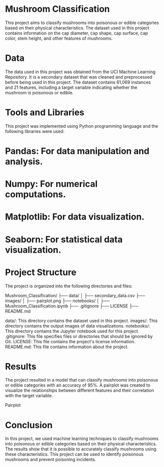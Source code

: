 # Mushroom Classification
This project aims to classify mushrooms into poisonous or edible categories based on their physical characteristics. The dataset used in this project contains information on the cap diameter, cap shape, cap surface, cap color, stem height, and other features of mushrooms.

# Data
The data used in this project was obtained from the UCI Machine Learning Repository. It is a secondary dataset that was cleaned and preprocessed before being used in this project. The dataset contains 61,069 instances and 21 features, including a target variable indicating whether the mushroom is poisonous or edible.

# Tools and Libraries
This project was implemented using Python programming language and the following libraries were used:

# Pandas: For data manipulation and analysis.
# Numpy: For numerical computations.
# Matplotlib: For data visualization.
# Seaborn: For statistical data visualization.


# Project Structure
The project is organized into the following directories and files:

Mushroom_Classification/
├── data/
│   ├── secondary_data.csv
├── images/
│   ├── pairplot.png
├── notebooks/
│   ├── Mushroom_Classification.ipynb
├── .gitignore
├── LICENSE
├── README.md

data/: This directory contains the dataset used in this project.
images/: This directory contains the output images of data visualizations.
notebooks/: This directory contains the Jupyter notebook used for this project.
.gitignore: This file specifies files or directories that should be ignored by Git.
LICENSE: This file contains the project's license information.
README.md: This file contains information about the project.


# Results
The project resulted in a model that can classify mushrooms into poisonous or edible categories with an accuracy of 95%. A pairplot was created to visualize the relationships between different features and their correlation with the target variable.

Pairplot

# Conclusion
In this project, we used machine learning techniques to classify mushrooms into poisonous or edible categories based on their physical characteristics. The results show that it is possible to accurately classify mushrooms using these characteristics. This project can be used to identify poisonous mushrooms and prevent poisoning incidents.
